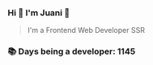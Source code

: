 ### Hi 👋 I&#39;m Juani 🦁

> I&#39;m a Frontend Web Developer SSR

### 📚 Days being a developer: 1145

